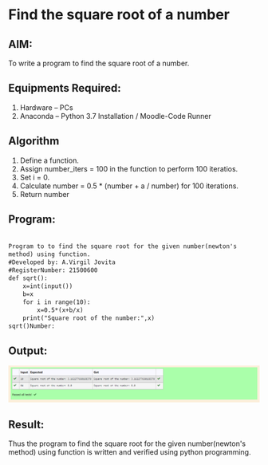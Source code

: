 # Find the square root of a number

## AIM:
To write a program to find the square root of a number.

## Equipments Required:
1. Hardware – PCs
2. Anaconda – Python 3.7 Installation / Moodle-Code Runner

## Algorithm
1. Define a function.
2. Assign number_iters = 100 in the function to perform 100 iteratios.
3. Set i = 0.
4. Calculate  number = 0.5 * (number + a / number) for 100 iterations.
5. Return number

## Program:
```

Program to to find the square root for the given number(newton's method) using function.
#Developed by: A.Virgil Jovita
#RegisterNumber: 21500600
def sqrt():
    x=int(input())
    b=x
    for i in range(10):
        x=0.5*(x+b/x)
    print("Square root of the number:",x)
sqrt()Number:  

```

## Output:
![square.png](square.png)


## Result:
Thus the program to find the square root for the given number(newton's method) using function is written and verified using python programming.
